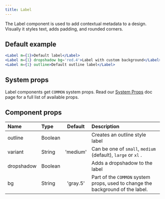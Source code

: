 ```yaml
---
title: Label
---
```


The Label component is used to add contextual metadata to a design. Visually it styles text, adds padding, and rounded corners.

## Default example

```jsx live
<Label m={1}>Default label</Label>
<Label m={1} dropshadow bg='red.4'>Label with custom background</Label>
<Label m={1} outline>Default outline label</Label>
```

## System props

Label components get `COMMON` system props. Read our [System Props](/system-props) doc page for a full list of available props.

## Component props

| Name | Type | Default | Description |
| :- | :- | :-: | :- |
| outline | Boolean | | Creates an outline style label |
| variant | String | 'medium' | Can be one of `small`, `medium` (default), `large` or `xl` .
| dropshadow | Boolean | | Adds a dropshadow to the label |
| bg | String | 'gray.5' | Part of the `COMMON` system props, used to change the background of the label.
